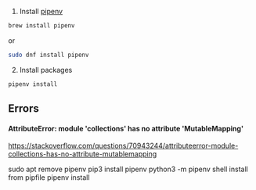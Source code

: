 
1. Install [pipenv](https://pipenv.readthedocs.io/en/latest/)

```bash
brew install pipenv
```

or

```bash
sudo dnf install pipenv
```

2. Install packages

```bash
pipenv install
```

## Errors


#### AttributeError: module 'collections' has no attribute 'MutableMapping'

https://stackoverflow.com/questions/70943244/attributeerror-module-collections-has-no-attribute-mutablemapping

sudo apt remove pipenv
pip3 install pipenv
python3 -m pipenv shell
install from pipfile
pipenv install


